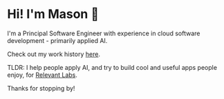 # Hi! I'm Mason 👋

I'm a Principal Software Engineer with experience in cloud software development - primarily applied AI.

Check out my work history [here](https://masoncusack.github.io).

TLDR: I help people apply AI, and try to build cool and useful apps people enjoy, for [Relevant Labs](https://relevantlabs.io).

Thanks for stopping by!